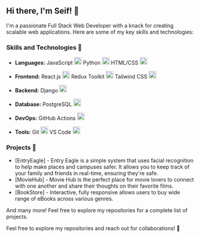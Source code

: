 ## Hi there, I'm Seif! 👋

I'm a passionate Full Stack Web Developer with a knack for creating scalable web applications. Here are some of my key skills and technologies:

### Skills and Technologies 🚀

- **Languages:** 
  JavaScript <img src="https://img.icons8.com/color/48/000000/javascript.png" height="20">
  Python <img src="https://img.icons8.com/color/48/000000/python.png" height="20">
  HTML/CSS <img src="https://img.icons8.com/color/48/000000/html-5.png" height="20">

- **Frontend:** 
  React.js <img src="https://img.icons8.com/color/48/000000/react-native.png" height="20">
  Redux Toolkit <img src="https://img.icons8.com/color/48/000000/redux.png" height="20">
  Tailwind CSS <img src="https://img.icons8.com/ios-filled/50/000000/tailwindcss.png" height="20">

- **Backend:** 
  Django <img src="https://img.icons8.com/color/48/000000/django.png" height="20">

- **Database:** 
  PostgreSQL <img src="https://img.icons8.com/color/48/000000/postgresql.png" height="20">

- **DevOps:** 
  GitHub Actions <img src="https://img.icons8.com/color/48/000000/github.png" height="20">

- **Tools:** 
  Git <img src="https://img.icons8.com/color/48/000000/git.png" height="20">
  VS Code <img src="https://img.icons8.com/color/48/000000/visual-studio-code-2019.png" height="20">


### Projects 🌟

- [EntryEagle] - Entry Eagle is a simple system that uses facial recognition to help make places and campuses safer. It allows you to keep track of your family and friends in real-time, ensuring they're safe. 
- [MovieHub] - Movie Hub is the perfect place for movie lovers to connect with one another and share their thoughts on their favorite films.
- [BookStore] - Interactive, fully responsive allows users to buy wide range of eBooks across various genres.

And many more! Feel free to explore my repositories for a complete list of projects.

Feel free to explore my repositories and reach out for collaborations! 🌱
